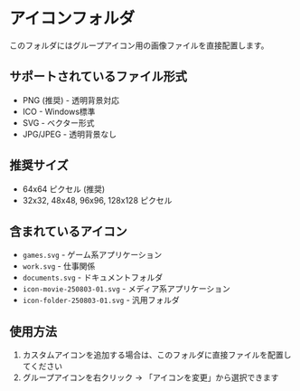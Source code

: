 # アイコンフォルダ

このフォルダにはグループアイコン用の画像ファイルを直接配置します。

## サポートされているファイル形式
- PNG (推奨) - 透明背景対応
- ICO - Windows標準
- SVG - ベクター形式
- JPG/JPEG - 透明背景なし

## 推奨サイズ
- 64x64 ピクセル (推奨)
- 32x32, 48x48, 96x96, 128x128 ピクセル

## 含まれているアイコン
- `games.svg` - ゲーム系アプリケーション
- `work.svg` - 仕事関係
- `documents.svg` - ドキュメントフォルダ
- `icon-movie-250803-01.svg` - メディア系アプリケーション
- `icon-folder-250803-01.svg` - 汎用フォルダ

## 使用方法
1. カスタムアイコンを追加する場合は、このフォルダに直接ファイルを配置してください
2. グループアイコンを右クリック → 「アイコンを変更」から選択できます